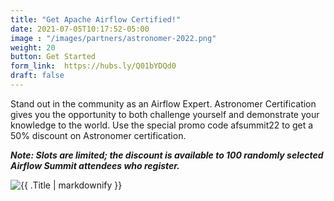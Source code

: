 ```yaml
---
title: "Get Apache Airflow Certified!"
date: 2021-07-05T10:17:52-05:00
image : "/images/partners/astronomer-2022.png"
weight: 20
button: Get Started
form_link:  https://hubs.ly/Q01bYDQd0
draft: false
---
```


Stand out in the community as an Airflow Expert. Astronomer Certification gives you the opportunity to both challenge yourself and demonstrate your knowledge to the world.
Use the special promo code afsummit22 to get a 50% discount on Astronomer certification.

***Note: Slots are limited; the discount is available to 100 randomly selected Airflow Summit attendees who register.***

<div class="container">
<img class="img-fluid" src="/images/astro swag 3.png" alt="{{ .Title | markdownify }}" />
</div>